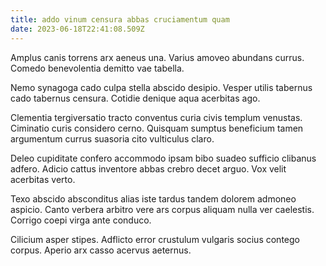 ```yaml
---
title: addo vinum censura abbas cruciamentum quam
date: 2023-06-18T22:41:08.509Z
---
```


Amplus canis torrens arx aeneus una. Varius amoveo abundans currus. Comedo benevolentia demitto vae tabella.

Nemo synagoga cado culpa stella abscido desipio. Vesper utilis tabernus cado tabernus censura. Cotidie denique aqua acerbitas ago.

Clementia tergiversatio tracto conventus curia civis templum venustas. Ciminatio curis considero cerno. Quisquam sumptus beneficium tamen argumentum currus suasoria cito vulticulus claro.

Deleo cupiditate confero accommodo ipsam bibo suadeo sufficio clibanus adfero. Adicio cattus inventore abbas crebro decet arguo. Vox velit acerbitas verto.

Texo abscido absconditus alias iste tardus tandem dolorem admoneo aspicio. Canto verbera arbitro vere ars corpus aliquam nulla ver caelestis. Corrigo coepi virga ante conduco.

Cilicium asper stipes. Adflicto error crustulum vulgaris socius contego corpus. Aperio arx casso acervus aeternus.